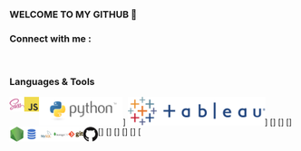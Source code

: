 ### WELCOME TO MY GITHUB 👋

<!--
**RRbenitez77/RRbenitez77** is a ✨ _special_ ✨ repository 



- 🔭 Always thinking of the next big Idea
- 🌱 Looking for new project to get my Keyboard Dirty
- 👯 Looking to Collaborate with others (Teamwork makes the Dream work)
- 🤔 2022 Goal to Work at an advanced Company 
- 💬 creating ways to challange myself
- 📫 ricardoramonb@outlook.com
- 😄 Sonrisa
-->

### Connect with me :

<a href="https://https://www.linkedin.com/in/ricardo-r-benit%C3%A9z-2219b4a2/" class="social-icon si-rounded si-small si-linkedin">
  <i class="icon-linkedin"></i>
</a>

<br />

### Languages & Tools

 
<img src="https://github.com/RRbenitez77/RRbenitez77/blob/main/python-logo-master-v3-TM.png" height="50"/>]
<img src="https://github.com/RRbenitez77/RRbenitez77/blob/main/Tableau_Logo.png" height="50" >]
[<img align="left" alt="Sass" width="26px" src="https://raw.githubusercontent.com/github/explore/80688e429a7d4ef2fca1e82350fe8e3517d3494d/topics/sass/sass.png" />]
 [<img align="left" alt="JavaScript" width="26px" src="https://raw.githubusercontent.com/github/explore/80688e429a7d4ef2fca1e82350fe8e3517d3494d/topics/javascript/javascript.png" />]
 [<img align="left" alt="Node.js" width="26px" src="https://raw.githubusercontent.com/github/explore/80688e429a7d4ef2fca1e82350fe8e3517d3494d/topics/nodejs/nodejs.png" />]
 [<img align="left" alt="SQL" width="26px" src="https://raw.githubusercontent.com/github/explore/80688e429a7d4ef2fca1e82350fe8e3517d3494d/topics/sql/sql.png" />]
 [<img align="left" alt="MySQL" width="26px" src="https://raw.githubusercontent.com/github/explore/80688e429a7d4ef2fca1e82350fe8e3517d3494d/topics/mysql/mysql.png" />]
 [<img align="left" alt="MongoDB" width="26px" src="https://raw.githubusercontent.com/github/explore/80688e429a7d4ef2fca1e82350fe8e3517d3494d/topics/mongodb/mongodb.png" />]
 [<img align="left" alt="Git" width="26px" src="https://raw.githubusercontent.com/github/explore/80688e429a7d4ef2fca1e82350fe8e3517d3494d/topics/git/git.png" />]
 [<img align="left" alt="GitHub" width="26px" src="https://raw.githubusercontent.com/github/explore/78df643247d429f6cc873026c0622819ad797942/topics/github/github.png" />]
 [
